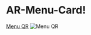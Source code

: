 # AR-Menu-Card!
[Menu QR](https://github.com/user-attachments/assets/c75d0730-9825-4e69-8d8c-8e9a8588fe65)
![Menu QR](https://github.com/user-attachments/assets/3de84b5f-7c11-4d93-9141-515304bfd84e)

